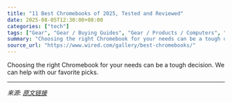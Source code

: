 ```yaml
---
title: "11 Best Chromebooks of 2025, Tested and Reviewed"
date: 2025-08-05T12:30:00+08:00
categories: ["tech"]
tags: ["Gear", "Gear / Buying Guides", "Gear / Products / Computers", "Shopping", "laptops", "Chromebook", "Chrome", "buying guides", "Computers", "Google", "Buying Guide"]
summary: "Choosing the right Chromebook for your needs can be a tough decision. We can help with our favorite picks."
source_url: "https://www.wired.com/gallery/best-chromebooks/"
---
```


Choosing the right Chromebook for your needs can be a tough decision. We can help with our favorite picks.

---

*来源: [原文链接](https://www.wired.com/gallery/best-chromebooks/)*
